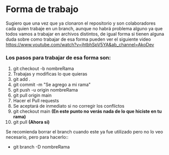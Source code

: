 # Forma de trabajo
Sugiero que una vez que ya clonaron el repositorio y son colaboradores cada quien trabaje en un branch, aunque no habrá problema alguno ya que todos vamos a trabajar en archivos distintos, de igual forma si tienen alguna duda sobre como trabajar de esa forma pueden ver el siguiente video https://www.youtube.com/watch?v=jhtbhSpV5YA&ab_channel=AkoDev

### Los pasos para trabajar de esa forma son:
1. git checkout -b nombreRama
2. Trabajas y modificas lo que quieras
3. git add .
4. git commit -m "Se agrego a mi rama"
5. git push -u origin nombreRama
6. git pull origin main
7. Hacer el Pull requests
8. Se aceptará de inmediato si no corregir los conflictos
9. git checkout main **(En este punto no verás nada de lo que hiciste en tu rama)**
10. git pull **(Ahora si)**

Se recomienda borrar el branch cuando este ya fue utilizado pero no lo veo necesario, pero para hacerlo::
* git branch -D nombreRama
